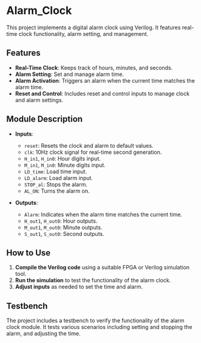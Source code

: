 # Alarm_Clock
This project implements a digital alarm clock using Verilog. It features real-time clock functionality, alarm setting, and management.

## Features

- **Real-Time Clock**: Keeps track of hours, minutes, and seconds.
- **Alarm Setting**: Set and manage alarm time.
- **Alarm Activation**: Triggers an alarm when the current time matches the alarm time.
- **Reset and Control**: Includes reset and control inputs to manage clock and alarm settings.

## Module Description

- **Inputs**:
  - `reset`: Resets the clock and alarm to default values.
  - `clk`: 10Hz clock signal for real-time second generation.
  - `H_in1`, `H_in0`: Hour digits input.
  - `M_in1`, `M_in0`: Minute digits input.
  - `LD_time`: Load time input.
  - `LD_alarm`: Load alarm input.
  - `STOP_al`: Stops the alarm.
  - `AL_ON`: Turns the alarm on.

- **Outputs**:
  - `Alarm`: Indicates when the alarm time matches the current time.
  - `H_out1`, `H_out0`: Hour outputs.
  - `M_out1`, `M_out0`: Minute outputs.
  - `S_out1`, `S_out0`: Second outputs.

## How to Use

1. **Compile the Verilog code** using a suitable FPGA or Verilog simulation tool.
2. **Run the simulation** to test the functionality of the alarm clock.
3. **Adjust inputs** as needed to set the time and alarm.

## Testbench

The project includes a testbench to verify the functionality of the alarm clock module. It tests various scenarios including setting and stopping the alarm, and adjusting the time.
